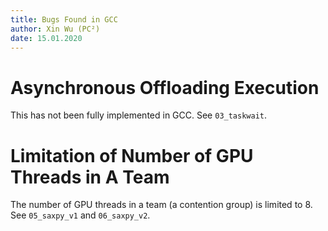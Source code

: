 ```yaml
---
title: Bugs Found in GCC
author: Xin Wu (PC²)
date: 15.01.2020
---
```


# Asynchronous Offloading Execution

This has not been fully implemented in GCC. See `03_taskwait`.

# Limitation of Number of GPU Threads in A Team

The number of GPU threads in a team (a contention group) is limited to 8. See
`05_saxpy_v1` and `06_saxpy_v2`.
